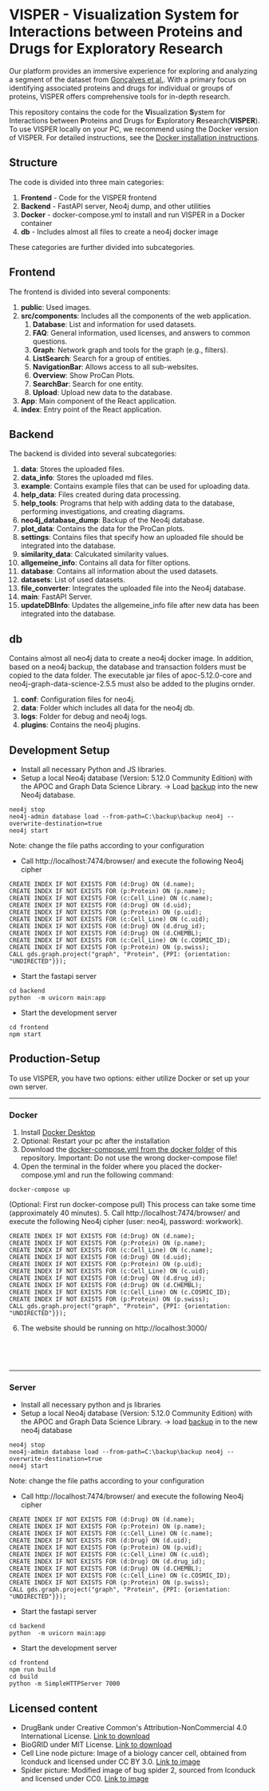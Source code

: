 # VISPER - Visualization System for Interactions between Proteins and Drugs for Exploratory Research 
Our platform provides an immersive experience for exploring and analyzing a segment of the dataset from [Gonçalves et al.](https://pubmed.ncbi.nlm.nih.gov/35839778/). 
With a primary focus on identifying associated proteins and drugs for individual or groups of proteins, VISPER offers comprehensive tools for in-depth research.

This repository contains the code for the **Vi**sualization **S**ystem for Interactions between **P**roteins and Drugs for **E**xploratory **R**esearch(**VISPER**).
To use VISPER locally on your PC, we recommend using the Docker version of VISPER. For detailed instructions, see the [Docker installation instructions](#docker).

## Structure

The code is divided into three main categories:

1. **Frontend** - Code for the VISPER frontend
2. **Backend** - FastAPI server, Neo4j dump, and other utilities
3. **Docker** - docker-compose.yml to install and run VISPER in a Docker container
4. **db** - Includes almost all files to create a neo4j docker image

These categories are further divided into subcategories.

## Frontend

The frontend is divided into several components:

1. **public**: Used images.
2. **src/components**: Includes all the components of the web application.
    1. **Database**: List and information for used datasets.
    2. **FAQ**: General information, used licenses, and answers to common questions.
    3. **Graph**: Network graph and tools for the graph (e.g., filters).
    4. **ListSearch**: Search for a group of entities.
    5. **NavigationBar**: Allows access to all sub-websites.
    6. **Overview**: Show ProCan Plots.
    7. **SearchBar**: Search for one entity.
    8. **Upload**: Upload new data to the database.
3. **App**: Main component of the React application.
4. **index**: Entry point of the React application.

## Backend

The backend is divided into several subcategories:

1. **data**: Stores the uploaded files.
2. **data_info**: Stores the uploaded md files.
3. **example**: Contains example files that can be used for uploading data.
4. **help_data**: Files created during data processing.
5. **help_tools**: Programs that help with adding data to the database, performing investigations, and creating diagrams.
6. **neo4j_database_dump**: Backup of the Neo4j database.
7. **plot_data**: Contains the data for the ProCan plots.
8. **settings**: Contains files that specify how an uploaded file should be integrated into the database.
9. **similarity_data**: Calcukated similarity values.
10. **allgemeine_info**: Contains all data for filter options.
11. **database**: Contains all information about the used datasets.
12. **datasets**: List of used datasets.
13. **file_converter**: Integrates the uploaded file into the Neo4j database.
14. **main**: FastAPI Server.
15. **updateDBInfo**: Updates the allgemeine_info file after new data has been integrated into the database.


## db
Contains almost all neo4j data to create a neo4j docker image. In addition, based on a neo4j backup, the database and transaction folders must be copied to the data folder.
The executable jar files of apoc-5.12.0-core and neo4j-graph-data-science-2.5.5 must also be added to the plugins ornder.
1. **conf**: Configuration files for neo4j.
2. **data**: Folder which includes all data for the neo4j db.
3. **logs**: Folder for debug and neo4j logs.
4. **plugins**: Contains the neo4j plugins.


## Development Setup

- Install all necessary Python and JS libraries.
- Setup a local Neo4j database (Version: 5.12.0 Community Edition) with the APOC and  Graph Data Science Library.
&rarr; Load [backup](./backend/neo4j_database_dump/neo4j.dump) into the new Neo4j database.

```
neo4j stop
neo4j-admin database load --from-path=C:\backup\backup neo4j --overwrite-destination=true
neo4j start
```
Note: change the file paths according to your configuration
- Call http://localhost:7474/browser/ and execute the following Neo4j cipher
```
CREATE INDEX IF NOT EXISTS FOR (d:Drug) ON (d.name);
CREATE INDEX IF NOT EXISTS FOR (p:Protein) ON (p.name);
CREATE INDEX IF NOT EXISTS FOR (c:Cell_Line) ON (c.name);
CREATE INDEX IF NOT EXISTS FOR (d:Drug) ON (d.uid);
CREATE INDEX IF NOT EXISTS FOR (p:Protein) ON (p.uid);
CREATE INDEX IF NOT EXISTS FOR (c:Cell_Line) ON (c.uid);
CREATE INDEX IF NOT EXISTS FOR (d:Drug) ON (d.drug_id);
CREATE INDEX IF NOT EXISTS FOR (d:Drug) ON (d.CHEMBL);
CREATE INDEX IF NOT EXISTS FOR (c:Cell_Line) ON (c.COSMIC_ID);
CREATE INDEX IF NOT EXISTS FOR (p:Protein) ON (p.swiss);
CALL gds.graph.project("graph", "Protein", {PPI: {orientation: "UNDIRECTED"}});
```
- Start the fastapi server
```
cd backend
python  -m uvicorn main:app 
```
- Start the development server
```
cd frontend
npm start
```

## Production-Setup
To use VISPER, you have two options: either utilize Docker or set up your own server.

***
### Docker
1. Install [Docker Desktop](https://www.docker.com/products/docker-desktop/)
2. Optional: Restart your pc after the installation
3. Download the [docker-compose.yml from the docker folder](./docker/docker-compose.yml) of this repository. Important: Do not use the wrong docker-compose file!
4. Open the terminal in the folder where you placed the docker-compose.yml and run the following command:
```
docker-compose up
```
(Optional: First run docker-compose pull)
This process can take some time (approximately 40 minutes).
5. Call http://localhost:7474/browser/ and execute the following Neo4j cipher (user: neo4j, password: workwork).
```
CREATE INDEX IF NOT EXISTS FOR (d:Drug) ON (d.name);
CREATE INDEX IF NOT EXISTS FOR (p:Protein) ON (p.name);
CREATE INDEX IF NOT EXISTS FOR (c:Cell_Line) ON (c.name);
CREATE INDEX IF NOT EXISTS FOR (d:Drug) ON (d.uid);
CREATE INDEX IF NOT EXISTS FOR (p:Protein) ON (p.uid);
CREATE INDEX IF NOT EXISTS FOR (c:Cell_Line) ON (c.uid);
CREATE INDEX IF NOT EXISTS FOR (d:Drug) ON (d.drug_id);
CREATE INDEX IF NOT EXISTS FOR (d:Drug) ON (d.CHEMBL);
CREATE INDEX IF NOT EXISTS FOR (c:Cell_Line) ON (c.COSMIC_ID);
CREATE INDEX IF NOT EXISTS FOR (p:Protein) ON (p.swiss);
CALL gds.graph.project("graph", "Protein", {PPI: {orientation: "UNDIRECTED"}});
```
6. The website should be running on http://localhost:3000/

&nbsp;

&nbsp;
***

### Server
- Install all necessary python and js libraries
- Setup a local Neo4j database (Version: 5.12.0 Community Edition) with the APOC and  Graph Data Science Library.
&rarr; load [backup](./backend/neo4j_database_dump/neo4j.dump) in to the new neo4j database
```
neo4j stop
neo4j-admin database load --from-path=C:\backup\backup neo4j --overwrite-destination=true
neo4j start
```
Note: change the file paths according to your configuration
- Call http://localhost:7474/browser/ and execute the following Neo4j cipher
```
CREATE INDEX IF NOT EXISTS FOR (d:Drug) ON (d.name);
CREATE INDEX IF NOT EXISTS FOR (p:Protein) ON (p.name);
CREATE INDEX IF NOT EXISTS FOR (c:Cell_Line) ON (c.name);
CREATE INDEX IF NOT EXISTS FOR (d:Drug) ON (d.uid);
CREATE INDEX IF NOT EXISTS FOR (p:Protein) ON (p.uid);
CREATE INDEX IF NOT EXISTS FOR (c:Cell_Line) ON (c.uid);
CREATE INDEX IF NOT EXISTS FOR (d:Drug) ON (d.drug_id);
CREATE INDEX IF NOT EXISTS FOR (d:Drug) ON (d.CHEMBL);
CREATE INDEX IF NOT EXISTS FOR (c:Cell_Line) ON (c.COSMIC_ID);
CREATE INDEX IF NOT EXISTS FOR (p:Protein) ON (p.swiss);
CALL gds.graph.project("graph", "Protein", {PPI: {orientation: "UNDIRECTED"}});
```
- Start the fastapi server
```
cd backend
python  -m uvicorn main:app 
```
- Start the development server
```
cd frontend
npm run build
cd build
python -m SimpleHTTPServer 7000
```

## Licensed content
- DrugBank under Creative Common's Attribution-NonCommercial 4.0 International License. [Link to download](https://go.drugbank.com/releases/latest)
- BioGRID under MIT License. [Link to download](https://downloads.thebiogrid.org/File/BioGRID/Release-Archive/BIOGRID-4.4.227/BIOGRID-ALL-4.4.227.tab3.zip)
- Cell Line node picture: Image of a biology cancer cell, obtained from Iconduck and licensed under CC BY 3.0. [Link to image](https://iconduck.com/illustrations/122610/biology-cancer-cell-disease-health-human-tumor)
- Spider picture: Modified image of bug spider 2, sourced from Iconduck and licensed under CC0. [Link to image](https://iconduck.com/icons/250210/bug-spider-2)